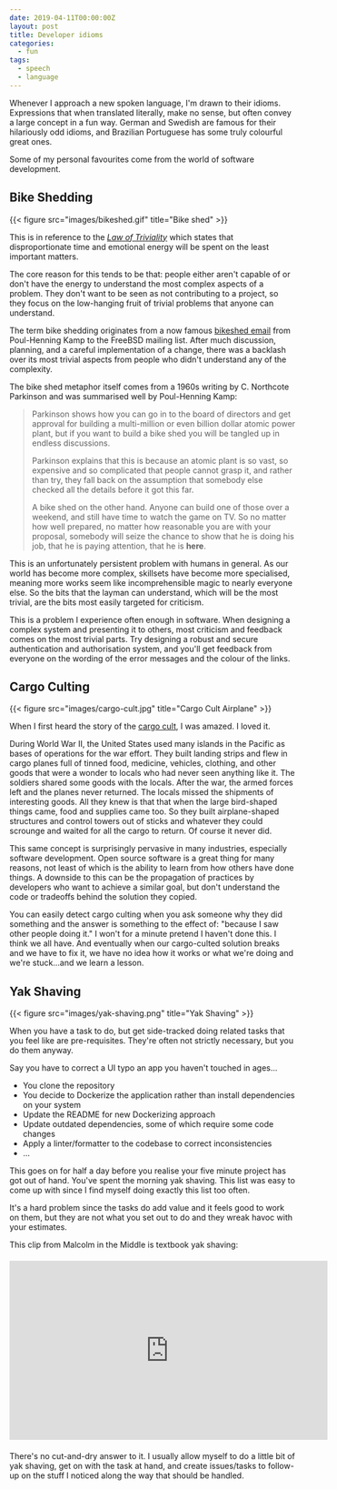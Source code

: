 ```yaml
---
date: 2019-04-11T00:00:00Z
layout: post
title: Developer idioms
categories:
  - fun
tags:
  - speech
  - language
---
```


Whenever I approach a new spoken language, I'm drawn to their idioms.
Expressions that when translated literally, make no sense, but often convey
a large concept in a fun way. German and Swedish are famous for their hilariously
odd idioms, and Brazilian Portuguese has some truly colourful great ones.

Some of my personal favourites come from the world of software development.

<!--more-->

## Bike Shedding

{{< figure src="images/bikeshed.gif" title="Bike shed" >}}

This is in reference to the *[Law of Triviality]* which states that disproportionate
time and emotional energy will be spent on the least important matters.

The core reason for this tends to be that: people either aren't capable of or
don't have the energy to understand the most complex aspects of a problem.
They don't want to be seen as not contributing to a project, so they focus
on the low-hanging fruit of trivial problems that anyone can understand.

The term bike shedding originates from a now famous [bikeshed email] from
Poul-Henning Kamp to the FreeBSD mailing list. After much discussion, planning,
and a careful implementation of a change, there was a backlash over its most
trivial aspects from people who didn't understand any of the complexity.

The bike shed metaphor itself comes from a 1960s writing by C. Northcote Parkinson
and was summarised well by Poul-Henning Kamp:

> Parkinson shows how you can go in to the board of directors and
get approval for building a multi-million or even billion dollar
atomic power plant, but if you want to build a bike shed you will
be tangled up in endless discussions.
>
> Parkinson explains that this is because an atomic plant is so vast,
so expensive and so complicated that people cannot grasp it, and
rather than try, they fall back on the assumption that somebody
else checked all the details before it got this far.
>
> A bike shed on the other hand.  Anyone can build one of those over
a weekend, and still have time to watch the game on TV.  So no
matter how well prepared, no matter how reasonable you are with
your proposal, somebody will seize the chance to show that he is
doing his job, that he is paying attention, that he is __here__.

This is an unfortunately persistent problem with humans in general. As our world
has become more complex, skillsets have become more specialised, meaning more
works seem like incomprehensible magic to nearly everyone else.
So the bits that the layman can understand, which will be the most trivial,
are the bits most easily targeted for criticism.

This is a problem I experience often enough in software. When designing a complex
system and presenting it to others, most criticism and feedback comes on the
most trivial parts. Try designing a robust and secure authentication and
authorisation system, and you'll get feedback from everyone on the wording of the
error messages and the colour of the links.


## Cargo Culting

{{< figure src="images/cargo-cult.jpg" title="Cargo Cult Airplane" >}}

When I first heard the story of the [cargo cult], I was amazed. I loved it.

During World War II, the United States used many islands in the Pacific as
bases of operations for the war effort. They built landing strips and flew in
cargo planes full of tinned food, medicine, vehicles, clothing, and other goods
that were a wonder to locals who had never seen anything like it. The soldiers
shared some goods with the locals. After the war, the armed forces left and the
planes never returned. The locals missed the shipments of interesting goods.
All they knew is that that when the large bird-shaped things came,
food and supplies came too. So they built airplane-shaped
structures and control towers out of sticks and whatever they could scrounge and
waited for all the cargo to return. Of course it never did.

This same concept is surprisingly pervasive in many industries, especially software development.
Open source software is a great thing for many reasons, not least of which is the
ability to learn from how others have done things. A downside to this can be
the propagation of practices by developers who want to achieve a similar goal,
but don't understand the code or tradeoffs behind the solution they copied.

You can easily detect cargo culting when you ask someone why they did something
and the answer is something to the effect of: "because I saw other people doing it."
I won't for a minute pretend I haven't done this. I think we all have. And eventually
when our cargo-culted solution breaks and we have to fix it, we have no idea how it
works or what we're doing and we're stuck...and we learn a lesson.


## Yak Shaving

{{< figure src="images/yak-shaving.png" title="Yak Shaving" >}}

When you have a task to do, but get side-tracked doing related tasks that you
feel like are pre-requisites. They're often not strictly necessary, but you do them
anyway.

Say you have to correct a UI typo an app you haven't touched in ages...

* You clone the repository
* You decide to Dockerize the application rather than install dependencies on your system
* Update the README for new Dockerizing approach
* Update outdated dependencies, some of which require some code changes
* Apply a linter/formatter to the codebase to correct inconsistencies
* ...

This goes on for half a day before you realise your five minute project has got out
of hand. You've spent the morning yak shaving. This list was easy to come up with
since I find myself doing exactly this list too often.

It's a hard problem since the tasks do add value and it feels good to work on them,
but they are not what you set out to do and they wreak havoc with your estimates.

This clip from Malcolm in the Middle is textbook yak shaving:

<div style="text-align: center; margin: 20px auto">
  <iframe width="560" height="315" src="https://www.youtube.com/embed/8fnfeuoh4s8" frameborder="0" allow="accelerometer; autoplay; encrypted-media; gyroscope; picture-in-picture" allowfullscreen></iframe>
</div>

There's no cut-and-dry answer to it. I usually allow myself to do a little bit of
yak shaving, get on with the task at hand, and create issues/tasks to follow-up
on the stuff I noticed along the way that should be handled.


[Law of Triviality]: https://en.wikipedia.org/wiki/Law_of_triviality
[bikeshed email]: http://phk.freebsd.dk/sagas/bikeshed/
[Cargo cult]: https://en.wikipedia.org/wiki/Cargo_cult
